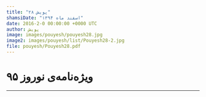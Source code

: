 ```yaml
---
title: "پویش ۲۸"
shamsiDate: "اسفند ماه ۱۳۹۴"
date: 2016-2-0 00:00:00 +0000 UTC
author: پویش
image: images/pouyesh/pouyesh28.jpg
image2: images/pouyesh/list/Pouyesh28-2.jpg
file: pouyesh/Pouyesh28.pdf
---
```


ویژه‌نامه‌ی نوروز ۹۵
===============

----
